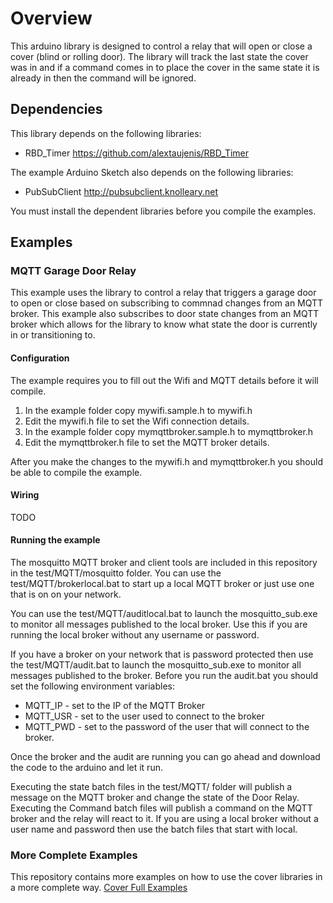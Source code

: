 # Overview
This arduino library is designed to control a relay that will open or close a cover (blind or rolling door). The library will track the last state the cover was in and if a command comes in to place the cover in the same state it is already in then the command will be ignored.

## Dependencies
This library depends on the following libraries:
* RBD_Timer https://github.com/alextaujenis/RBD_Timer

The example Arduino Sketch also depends on the following libraries:
* PubSubClient http://pubsubclient.knolleary.net

You must install the dependent libraries before you compile the examples.

## Examples
### MQTT Garage Door Relay
This example uses the library to control a relay that triggers a garage door to open or close based on subscribing to commnad changes from an MQTT broker.  This example also subscribes to door state changes from an MQTT broker which allows for the library to know what state the door is currently in or transitioning to.

#### Configuration
The example requires you to fill out the Wifi and MQTT details before it will compile.

1. In the example folder copy mywifi.sample.h to mywifi.h
2. Edit the mywifi.h file to set the Wifi connection details.
3. In the example folder copy mymqttbroker.sample.h to mymqttbroker.h
4. Edit the mymqttbroker.h file to set the MQTT broker details.

After you make the changes to the mywifi.h and mymqttbroker.h you should be able to compile the example. 

#### Wiring
TODO

#### Running the example
The mosquitto MQTT broker and client tools are included in this repository in the test/MQTT/mosquitto folder.  You can use the test/MQTT/brokerlocal.bat to start up a local MQTT broker or just use one that is on on your network. 

You can use the test/MQTT/auditlocal.bat to launch the mosquitto_sub.exe to monitor all messages published to the local broker.  Use this if you are running the local broker without any username or password.

If you have a broker on your network that is password protected then use the test/MQTT/audit.bat to launch the mosquitto_sub.exe to monitor all messages published to the broker.  Before you run the audit.bat you should set the following environment variables:
* MQTT_IP - set to the IP of the MQTT Broker
* MQTT_USR - set to the user used to connect to the broker
* MQTT_PWD - set to the password of the user that will connect to the broker.

Once the broker and the audit are running you can go ahead and download the code to the arduino and let it run.

Executing the state batch files in the test/MQTT/ folder will publish a message on the MQTT broker and change the state of the Door Relay.  Executing the Command batch files will publish a command on the MQTT broker and the relay will react to it.  If you are using a local broker without a user name and password then use the batch files that start with local. 


### More Complete Examples
This repository contains more examples on how to use the cover libraries in a more complete way.  [Cover Full Examples](https://github.com/mlinnen/Cover_FullExamples)


